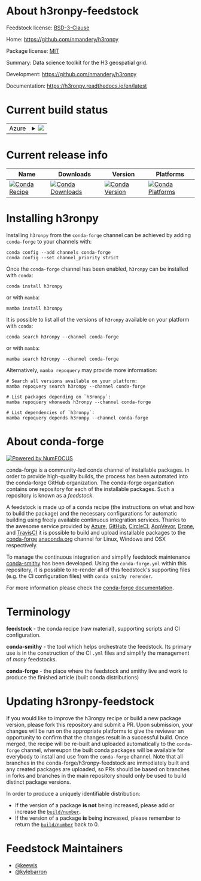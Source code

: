 About h3ronpy-feedstock
=======================

Feedstock license: [BSD-3-Clause](https://github.com/conda-forge/h3ronpy-feedstock/blob/main/LICENSE.txt)

Home: https://github.com/nmandery/h3ronpy

Package license: [MIT](https://github.com/nmandery/h3ronpy/blob/main/h3ronpy/LICENSE.txt)

Summary: Data science toolkit for the H3 geospatial grid.

Development: https://github.com/nmandery/h3ronpy

Documentation: https://h3ronpy.readthedocs.io/en/latest

Current build status
====================


<table>
    
  <tr>
    <td>Azure</td>
    <td>
      <details>
        <summary>
          <a href="https://dev.azure.com/conda-forge/feedstock-builds/_build/latest?definitionId=24227&branchName=main">
            <img src="https://dev.azure.com/conda-forge/feedstock-builds/_apis/build/status/h3ronpy-feedstock?branchName=main">
          </a>
        </summary>
        <table>
          <thead><tr><th>Variant</th><th>Status</th></tr></thead>
          <tbody><tr>
              <td>linux_64_python3.10.____cpython</td>
              <td>
                <a href="https://dev.azure.com/conda-forge/feedstock-builds/_build/latest?definitionId=24227&branchName=main">
                  <img src="https://dev.azure.com/conda-forge/feedstock-builds/_apis/build/status/h3ronpy-feedstock?branchName=main&jobName=linux&configuration=linux%20linux_64_python3.10.____cpython" alt="variant">
                </a>
              </td>
            </tr><tr>
              <td>linux_64_python3.11.____cpython</td>
              <td>
                <a href="https://dev.azure.com/conda-forge/feedstock-builds/_build/latest?definitionId=24227&branchName=main">
                  <img src="https://dev.azure.com/conda-forge/feedstock-builds/_apis/build/status/h3ronpy-feedstock?branchName=main&jobName=linux&configuration=linux%20linux_64_python3.11.____cpython" alt="variant">
                </a>
              </td>
            </tr><tr>
              <td>linux_64_python3.12.____cpython</td>
              <td>
                <a href="https://dev.azure.com/conda-forge/feedstock-builds/_build/latest?definitionId=24227&branchName=main">
                  <img src="https://dev.azure.com/conda-forge/feedstock-builds/_apis/build/status/h3ronpy-feedstock?branchName=main&jobName=linux&configuration=linux%20linux_64_python3.12.____cpython" alt="variant">
                </a>
              </td>
            </tr><tr>
              <td>linux_64_python3.9.____cpython</td>
              <td>
                <a href="https://dev.azure.com/conda-forge/feedstock-builds/_build/latest?definitionId=24227&branchName=main">
                  <img src="https://dev.azure.com/conda-forge/feedstock-builds/_apis/build/status/h3ronpy-feedstock?branchName=main&jobName=linux&configuration=linux%20linux_64_python3.9.____cpython" alt="variant">
                </a>
              </td>
            </tr><tr>
              <td>osx_64_python3.10.____cpython</td>
              <td>
                <a href="https://dev.azure.com/conda-forge/feedstock-builds/_build/latest?definitionId=24227&branchName=main">
                  <img src="https://dev.azure.com/conda-forge/feedstock-builds/_apis/build/status/h3ronpy-feedstock?branchName=main&jobName=osx&configuration=osx%20osx_64_python3.10.____cpython" alt="variant">
                </a>
              </td>
            </tr><tr>
              <td>osx_64_python3.11.____cpython</td>
              <td>
                <a href="https://dev.azure.com/conda-forge/feedstock-builds/_build/latest?definitionId=24227&branchName=main">
                  <img src="https://dev.azure.com/conda-forge/feedstock-builds/_apis/build/status/h3ronpy-feedstock?branchName=main&jobName=osx&configuration=osx%20osx_64_python3.11.____cpython" alt="variant">
                </a>
              </td>
            </tr><tr>
              <td>osx_64_python3.12.____cpython</td>
              <td>
                <a href="https://dev.azure.com/conda-forge/feedstock-builds/_build/latest?definitionId=24227&branchName=main">
                  <img src="https://dev.azure.com/conda-forge/feedstock-builds/_apis/build/status/h3ronpy-feedstock?branchName=main&jobName=osx&configuration=osx%20osx_64_python3.12.____cpython" alt="variant">
                </a>
              </td>
            </tr><tr>
              <td>osx_64_python3.9.____cpython</td>
              <td>
                <a href="https://dev.azure.com/conda-forge/feedstock-builds/_build/latest?definitionId=24227&branchName=main">
                  <img src="https://dev.azure.com/conda-forge/feedstock-builds/_apis/build/status/h3ronpy-feedstock?branchName=main&jobName=osx&configuration=osx%20osx_64_python3.9.____cpython" alt="variant">
                </a>
              </td>
            </tr><tr>
              <td>win_64_python3.10.____cpython</td>
              <td>
                <a href="https://dev.azure.com/conda-forge/feedstock-builds/_build/latest?definitionId=24227&branchName=main">
                  <img src="https://dev.azure.com/conda-forge/feedstock-builds/_apis/build/status/h3ronpy-feedstock?branchName=main&jobName=win&configuration=win%20win_64_python3.10.____cpython" alt="variant">
                </a>
              </td>
            </tr><tr>
              <td>win_64_python3.11.____cpython</td>
              <td>
                <a href="https://dev.azure.com/conda-forge/feedstock-builds/_build/latest?definitionId=24227&branchName=main">
                  <img src="https://dev.azure.com/conda-forge/feedstock-builds/_apis/build/status/h3ronpy-feedstock?branchName=main&jobName=win&configuration=win%20win_64_python3.11.____cpython" alt="variant">
                </a>
              </td>
            </tr><tr>
              <td>win_64_python3.12.____cpython</td>
              <td>
                <a href="https://dev.azure.com/conda-forge/feedstock-builds/_build/latest?definitionId=24227&branchName=main">
                  <img src="https://dev.azure.com/conda-forge/feedstock-builds/_apis/build/status/h3ronpy-feedstock?branchName=main&jobName=win&configuration=win%20win_64_python3.12.____cpython" alt="variant">
                </a>
              </td>
            </tr><tr>
              <td>win_64_python3.9.____cpython</td>
              <td>
                <a href="https://dev.azure.com/conda-forge/feedstock-builds/_build/latest?definitionId=24227&branchName=main">
                  <img src="https://dev.azure.com/conda-forge/feedstock-builds/_apis/build/status/h3ronpy-feedstock?branchName=main&jobName=win&configuration=win%20win_64_python3.9.____cpython" alt="variant">
                </a>
              </td>
            </tr>
          </tbody>
        </table>
      </details>
    </td>
  </tr>
</table>

Current release info
====================

| Name | Downloads | Version | Platforms |
| --- | --- | --- | --- |
| [![Conda Recipe](https://img.shields.io/badge/recipe-h3ronpy-green.svg)](https://anaconda.org/conda-forge/h3ronpy) | [![Conda Downloads](https://img.shields.io/conda/dn/conda-forge/h3ronpy.svg)](https://anaconda.org/conda-forge/h3ronpy) | [![Conda Version](https://img.shields.io/conda/vn/conda-forge/h3ronpy.svg)](https://anaconda.org/conda-forge/h3ronpy) | [![Conda Platforms](https://img.shields.io/conda/pn/conda-forge/h3ronpy.svg)](https://anaconda.org/conda-forge/h3ronpy) |

Installing h3ronpy
==================

Installing `h3ronpy` from the `conda-forge` channel can be achieved by adding `conda-forge` to your channels with:

```
conda config --add channels conda-forge
conda config --set channel_priority strict
```

Once the `conda-forge` channel has been enabled, `h3ronpy` can be installed with `conda`:

```
conda install h3ronpy
```

or with `mamba`:

```
mamba install h3ronpy
```

It is possible to list all of the versions of `h3ronpy` available on your platform with `conda`:

```
conda search h3ronpy --channel conda-forge
```

or with `mamba`:

```
mamba search h3ronpy --channel conda-forge
```

Alternatively, `mamba repoquery` may provide more information:

```
# Search all versions available on your platform:
mamba repoquery search h3ronpy --channel conda-forge

# List packages depending on `h3ronpy`:
mamba repoquery whoneeds h3ronpy --channel conda-forge

# List dependencies of `h3ronpy`:
mamba repoquery depends h3ronpy --channel conda-forge
```


About conda-forge
=================

[![Powered by
NumFOCUS](https://img.shields.io/badge/powered%20by-NumFOCUS-orange.svg?style=flat&colorA=E1523D&colorB=007D8A)](https://numfocus.org)

conda-forge is a community-led conda channel of installable packages.
In order to provide high-quality builds, the process has been automated into the
conda-forge GitHub organization. The conda-forge organization contains one repository
for each of the installable packages. Such a repository is known as a *feedstock*.

A feedstock is made up of a conda recipe (the instructions on what and how to build
the package) and the necessary configurations for automatic building using freely
available continuous integration services. Thanks to the awesome service provided by
[Azure](https://azure.microsoft.com/en-us/services/devops/), [GitHub](https://github.com/),
[CircleCI](https://circleci.com/), [AppVeyor](https://www.appveyor.com/),
[Drone](https://cloud.drone.io/welcome), and [TravisCI](https://travis-ci.com/)
it is possible to build and upload installable packages to the
[conda-forge](https://anaconda.org/conda-forge) [anaconda.org](https://anaconda.org/)
channel for Linux, Windows and OSX respectively.

To manage the continuous integration and simplify feedstock maintenance
[conda-smithy](https://github.com/conda-forge/conda-smithy) has been developed.
Using the ``conda-forge.yml`` within this repository, it is possible to re-render all of
this feedstock's supporting files (e.g. the CI configuration files) with ``conda smithy rerender``.

For more information please check the [conda-forge documentation](https://conda-forge.org/docs/).

Terminology
===========

**feedstock** - the conda recipe (raw material), supporting scripts and CI configuration.

**conda-smithy** - the tool which helps orchestrate the feedstock.
                   Its primary use is in the construction of the CI ``.yml`` files
                   and simplify the management of *many* feedstocks.

**conda-forge** - the place where the feedstock and smithy live and work to
                  produce the finished article (built conda distributions)


Updating h3ronpy-feedstock
==========================

If you would like to improve the h3ronpy recipe or build a new
package version, please fork this repository and submit a PR. Upon submission,
your changes will be run on the appropriate platforms to give the reviewer an
opportunity to confirm that the changes result in a successful build. Once
merged, the recipe will be re-built and uploaded automatically to the
`conda-forge` channel, whereupon the built conda packages will be available for
everybody to install and use from the `conda-forge` channel.
Note that all branches in the conda-forge/h3ronpy-feedstock are
immediately built and any created packages are uploaded, so PRs should be based
on branches in forks and branches in the main repository should only be used to
build distinct package versions.

In order to produce a uniquely identifiable distribution:
 * If the version of a package **is not** being increased, please add or increase
   the [``build/number``](https://docs.conda.io/projects/conda-build/en/latest/resources/define-metadata.html#build-number-and-string).
 * If the version of a package **is** being increased, please remember to return
   the [``build/number``](https://docs.conda.io/projects/conda-build/en/latest/resources/define-metadata.html#build-number-and-string)
   back to 0.

Feedstock Maintainers
=====================

* [@keewis](https://github.com/keewis/)
* [@kylebarron](https://github.com/kylebarron/)


